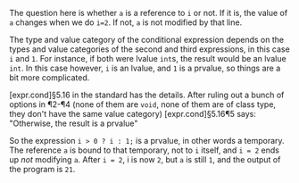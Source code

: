 The question here is whether `a` is a reference to `i` or not. If it is, the value of `a` changes when we do `i=2`. If not, `a` is not modified by that line.

The type and value category of the conditional expression depends on the types and value categories of the second and third expressions, in this case `i` and `1`. For instance, if both were lvalue `int`s, the result would be an lvalue `int`. In this case however, `i` is an lvalue, and `1` is a prvalue, so things are a bit more complicated.

[expr.cond]§5.16 in the standard has the details. After ruling out a bunch of options in ¶2-¶4 (none of them are `void`, none of them are of class type, they don't have the same value category) [expr.cond]§5.16¶5 says:
"Otherwise, the result is a prvalue"

So the expression `i > 0 ? i : 1;` is a prvalue, in other words a temporary.  The reference `a` is bound to that temporary, not to `i` itself, and `i = 2` ends up *not* modifying `a`. After `i = 2`, i is now `2`, but `a` is still `1`, and the output of the program is `21`.
